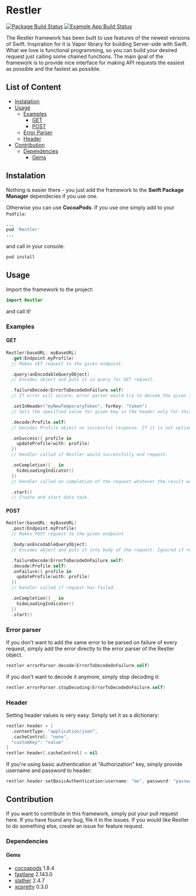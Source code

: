 # Restler

[![Package Build Status](https://github.com/railwaymen/restler/workflows/Package%20Actions/badge.svg)](https://github.com/railwaymen/restler/actions)
[![Example App Build Status](https://github.com/railwaymen/restler/workflows/Example%20App%20Actions/badge.svg)](https://github.com/railwaymen/restler/actions)

The Restler framework has been built to use features of the newest versions of Swift. Inspiration for it is Vapor library for building Server-side with Swift. What we love is functional programming, so you can build your desired request just calling some chained functions. The main goal of the framework is to provide nice interface for making API requests the easiest as possible and the fastest as possible.

## List of Content

- [Instalation](#instalation)
- [Usage](#usage)
  - [Examples](#examples)
    - [GET](#get)
    - [POST](#post)
  - [Error Parser](#error-parser)
  - [Header](#header)
- [Contribution](#contribution)
  - [Dependencies](#dependencies)
    - [Gems](#gems)

## Instalation

Nothing is easier there - you just add the framework to the **Swift Package Manager** dependecies if you use one.

Otherwise you can use **CocoaPods**. If you use one simply add to your `Podfile`:

```ruby
...
pod 'Restler'
...
```

and call in your console:

```bash
pod install
```

## Usage

Import the framework to the project:

```swift
import Restler
```

and call it!

### Examples

#### GET

```swift
Restler(baseURL: myBaseURL)
  .get(Endpoint.myProfile)
  // Makes GET request to the given endpoint.

  .query(anEncodableQueryObject)
  // Encodes object and puts it in query for GET request.

  .failureDecode(ErrorToDecodeOnFailure.self)
  // If error will occure, error parser would try to decode the given type.

  .setInHeader("myNewTemporaryToken", forKey: "token")
  // Sets the specified value for given key in the header only for this request.

  .decode(Profile.self)
  // Decodes Profile object on successful response. If it is not optional, still failure handler can be called.

  .onSuccess({ profile in
    updateProfile(with: profile)
  })
  // Handler called if Restler would successfully end request.

  .onCompletion({ _ in
    hideLoadingIndicator()
  })
  // Handler called on completion of the request whatever the result would be.

  .start()
  // Create and start data task.
```

#### POST

```swift
Restler(baseURL: myBaseURL)
  .post(Endpoint.myProfile)
  // Makes POST request to the given endpoint

  .body(anEncodableQueryObject)
  // Encodes object and puts it into body of the request. Ignored if request method doesn't support it.

  .failureDecode(ErrorToDecodeOnFailure.self)   
  .decode(Profile.self)
  .onFailure({ profile in
    updateProfile(with: profile)
  })
  // Handler called if request has failed.

  .onCompletion({ _ in
    hideLoadingIndicator()
  })
  .start()
```

### Error parser

If you don't want to add the same error to be parsed on failure of every request, simply add the error directly to the error parser of the Restler object.

```swift
restler.errorParser.decode(ErrorToDecodeOnFailure.self)
```

If you don't want to decode it anymore, simply stop decoding it:

```swift
restler.errorParser.stopDecoding(ErrorToDecodeOnFailure.self)
```

### Header

Setting header values is very easy. Simply set it as a dictionary:

```swift
restler.header = [
  .contentType: "application/json",
  .cacheControl: "none",
  "customKey": "value"
]
restler.header[.cacheControl] = nil
```

If you're using basic authentication at "Authorization" key, simply provide username and password to header:

```swift
restler.header.setBasicAuthentication(username: "me", password: "password")
```

## Contribution

If you want to contribute in this framework, simply put your pull request here.
If you have found any bug, file it in the issues.
If you would like Restler to do something else, create an issue for feature request.

### Dependencies

#### Gems

- [cocoapods](https://rubygems.org/gems/cocoapods) 1.8.4
- [fastlane](https://rubygems.org/gems/fastlane) 2.143.0
- [slather](https://rubygems.org/gems/slather) 2.4.7
- [xcpretty](https://rubygems.org/gems/xcpretty) 0.3.0
